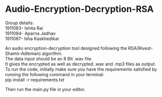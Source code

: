 # Audio-Encryption-Decryption-RSA

Group details:                                                                                                                                                                     
1911083- Ishita Rai                                                                                                                                                                 
1911084- Aparna Jadhav                                                                                                                                                             
1911087- Isha Kaskhedikar    
                                                                                                                                                                                   
An audio encryption-decryption tool designed following the RSA(Rivest-Shamir-Adleman) algorithm.                                                                                  
The data input should be an 8 Bit .wav file.                                                                                                                                       
It gives the encrypted as well as decrypted .wav and .mp3 files as output.                                                                                                          To run the code, initially make sure you have the requirements satisfied by running the following command in your terminal:                                                         
pip install -r requirements.txt                                                                                                                                                     
                                                                                                                                                                                   
Then run the main.py file in your editor.
